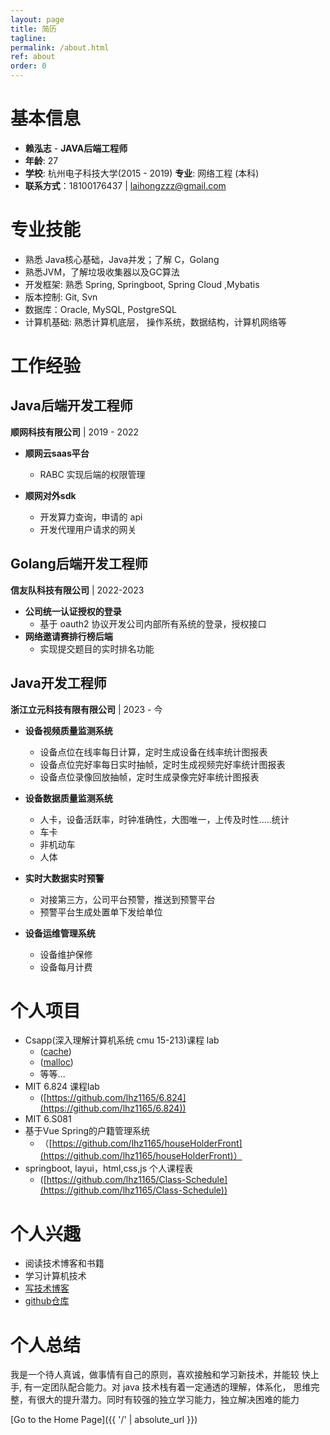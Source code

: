 ```yaml
---
layout: page
title: 简历
tagline: 
permalink: /about.html
ref: about
order: 0
---
```




# 基本信息

- **赖泓志** - **JAVA后端工程师**
- **年龄**: 27
- **学校**:  杭州电子科技大学(2015 - 2019)  **专业**: 网络工程 (本科)
- **联系方式**：18100176437 \| laihongzzz@gmail.com



# 专业技能

- 熟悉 Java核心基础，Java并发；了解 C，Golang
- 熟悉JVM，了解垃圾收集器以及GC算法
- 开发框架:  熟悉 Spring, Springboot, Spring Cloud ,Mybatis
- 版本控制: Git, Svn
- 数据库：Oracle, MySQL, PostgreSQL
- 计算机基础: 熟悉计算机底层， 操作系统，数据结构，计算机网络等

# 工作经验

## Java后端开发工程师

**顺网科技有限公司** \| 2019 - 2022

- **顺网云saas平台**
  - RABC 实现后端的权限管理

- **顺网对外sdk**
  - 开发算力查询，申请的 api
  - 开发代理用户请求的网关


## Golang后端开发工程师

**信友队科技有限公司** \| 2022-2023

- **公司统一认证授权的登录**
  - 基于 oauth2 协议开发公司内部所有系统的登录，授权接口
- **网络邀请赛排行榜后端**
  - 实现提交题目的实时排名功能

## Java开发工程师

**浙江立元科技有限有限公司** \| 2023 - 今

- **设备视频质量监测系统**
  - 设备点位在线率每日计算，定时生成设备在线率统计图报表
  - 设备点位完好率每日实时抽帧，定时生成视频完好率统计图报表
  - 设备点位录像回放抽帧，定时生成录像完好率统计图报表


- **设备数据质量监测系统**
  - 人卡，设备活跃率，时钟准确性，大图唯一，上传及时性.....统计
  - 车卡
  - 非机动车
  - 人体

- **实时大数据实时预警**
  - 对接第三方，公司平台预警，推送到预警平台
  - 预警平台生成处置单下发给单位

- **设备运维管理系统**
  - 设备维护保修
  - 设备每月计费


# 个人项目

- Csapp(深入理解计算机系统 cmu 15-213)课程 lab
  - ([cache](https://github.com/lhz1165/cache_lab)) 
  -  ([malloc](https://github.com/lhz1165/malloc_lab)) 
  - 等等...
- MIT 6.824 课程lab 
  - ([https://github.com/lhz1165/6.824](https://github.com/lhz1165/6.824))
- MIT 6.S081
- 基于Vue Spring的户籍管理系统 
  - （[https://github.com/lhz1165/houseHolderFront](https://github.com/lhz1165/houseHolderFront)）
- springboot, layui，html,css,js 个人课程表
  - ([https://github.com/lhz1165/Class-Schedule](https://github.com/lhz1165/Class-Schedule))



# 个人兴趣

- 阅读技术博客和书籍
- 学习计算机技术
- [写技术博客](https://lhz1165.github.io/)
- [github仓库](https://github.com/lhz1165)

# 个人总结

我是一个待人真诚，做事情有自己的原则，喜欢接触和学习新技术，并能较 快上手, 有一定团队配合能力。对 java 技术栈有着一定通透的理解，体系化， 思维完整，有很大的提升潜力。同时有较强的独立学习能力，独立解决困难的能力

[Go to the Home Page]({{ '/' | absolute_url }})

